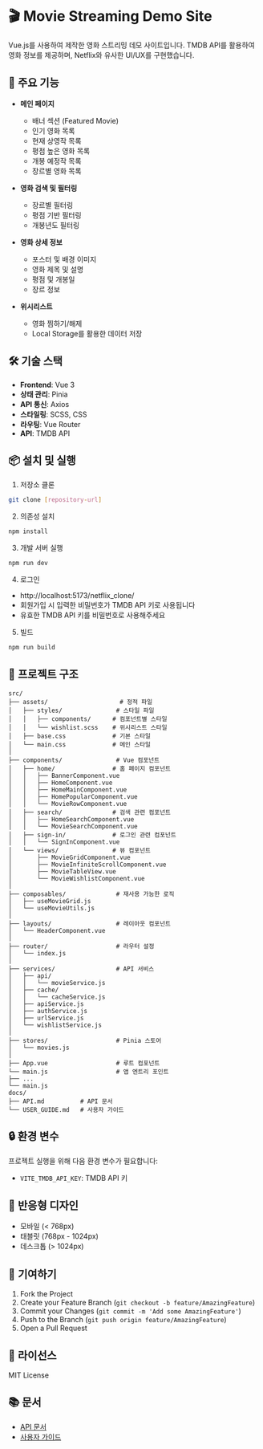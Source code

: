 # 🎬 Movie Streaming Demo Site

Vue.js를 사용하여 제작한 영화 스트리밍 데모 사이트입니다. TMDB API를 활용하여 영화 정보를 제공하며, Netflix와 유사한 UI/UX를 구현했습니다.

## 🚀 주요 기능

- **메인 페이지**
  - 배너 섹션 (Featured Movie)
  - 인기 영화 목록
  - 현재 상영작 목록
  - 평점 높은 영화 목록
  - 개봉 예정작 목록
  - 장르별 영화 목록

- **영화 검색 및 필터링**
  - 장르별 필터링
  - 평점 기반 필터링
  - 개봉년도 필터링

- **영화 상세 정보**
  - 포스터 및 배경 이미지
  - 영화 제목 및 설명
  - 평점 및 개봉일
  - 장르 정보

- **위시리스트**
  - 영화 찜하기/해제
  - Local Storage를 활용한 데이터 저장

## 🛠 기술 스택

- **Frontend**: Vue 3
- **상태 관리**: Pinia
- **API 통신**: Axios
- **스타일링**: SCSS, CSS
- **라우팅**: Vue Router
- **API**: TMDB API

## 📦 설치 및 실행

1. 저장소 클론
```bash
git clone [repository-url]
```

2. 의존성 설치
```bash
npm install
```

3. 개발 서버 실행
```bash
npm run dev
```

4. 로그인
- http://localhost:5173/netflix_clone/
- 회원가입 시 입력한 비밀번호가 TMDB API 키로 사용됩니다
- 유효한 TMDB API 키를 비밀번호로 사용해주세요

5. 빌드
```bash
npm run build
```

## 📁 프로젝트 구조

```
src/
├── assets/                    # 정적 파일
│   ├── styles/               # 스타일 파일
│   │   ├── components/      # 컴포넌트별 스타일
│   │   └── wishlist.scss    # 위시리스트 스타일
│   ├── base.css             # 기본 스타일
│   └── main.css             # 메인 스타일
│
├── components/               # Vue 컴포넌트
│   ├── home/                # 홈 페이지 컴포넌트
│   │   ├── BannerComponent.vue
│   │   ├── HomeComponent.vue
│   │   ├── HomeMainComponent.vue
│   │   ├── HomePopularComponent.vue
│   │   └── MovieRowComponent.vue
│   ├── search/              # 검색 관련 컴포넌트
│   │   ├── HomeSearchComponent.vue
│   │   └── MovieSearchComponent.vue
│   ├── sign-in/             # 로그인 관련 컴포넌트
│   │   └── SignInComponent.vue
│   └── views/               # 뷰 컴포넌트
│       ├── MovieGridComponent.vue
│       ├── MovieInfiniteScrollComponent.vue
│       ├── MovieTableView.vue
│       └── MovieWishlistComponent.vue
│
├── composables/              # 재사용 가능한 로직
│   ├── useMovieGrid.js
│   └── useMovieUtils.js
│
├── layouts/                  # 레이아웃 컴포넌트
│   └── HeaderComponent.vue
│
├── router/                   # 라우터 설정
│   └── index.js
│
├── services/                 # API 서비스
│   ├── api/
│   │   └── movieService.js
│   ├── cache/
│   │   └── cacheService.js
│   ├── apiService.js
│   ├── authService.js
│   ├── urlService.js
│   └── wishlistService.js
│
├── stores/                   # Pinia 스토어
│   └── movies.js
│
├── App.vue                   # 루트 컴포넌트
└── main.js                   # 앱 엔트리 포인트
├── ...
└── main.js
docs/
├── API.md          # API 문서
└── USER_GUIDE.md   # 사용자 가이드
```

## 🔒 환경 변수

프로젝트 실행을 위해 다음 환경 변수가 필요합니다:

- `VITE_TMDB_API_KEY`: TMDB API 키

## 📱 반응형 디자인

- 모바일 (< 768px)
- 태블릿 (768px - 1024px)
- 데스크톱 (> 1024px)

## 🤝 기여하기

1. Fork the Project
2. Create your Feature Branch (`git checkout -b feature/AmazingFeature`)
3. Commit your Changes (`git commit -m 'Add some AmazingFeature'`)
4. Push to the Branch (`git push origin feature/AmazingFeature`)
5. Open a Pull Request

## 📝 라이선스

MIT License

## 📚 문서
- [API 문서](docs/API.md)
- [사용자 가이드](docs/USER_GUIDE.md)
